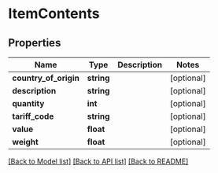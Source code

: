 # ItemContents

## Properties
Name | Type | Description | Notes
------------ | ------------- | ------------- | -------------
**country_of_origin** | **string** |  | [optional] 
**description** | **string** |  | [optional] 
**quantity** | **int** |  | [optional] 
**tariff_code** | **string** |  | [optional] 
**value** | **float** |  | [optional] 
**weight** | **float** |  | [optional] 

[[Back to Model list]](../../README.md#documentation-for-models) [[Back to API list]](../../README.md#documentation-for-api-endpoints) [[Back to README]](../../README.md)

